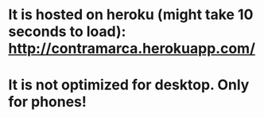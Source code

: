 # It is hosted on heroku (might take 10 seconds to load): http://contramarca.herokuapp.com/
# It is not optimized for desktop. Only for phones!

